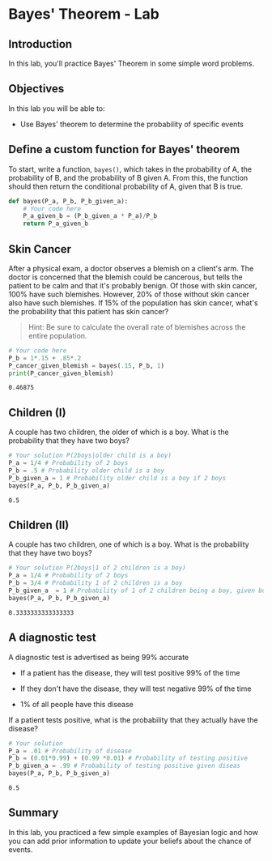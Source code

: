 
# Bayes' Theorem - Lab

## Introduction

In this lab, you'll practice Bayes' Theorem in some simple word problems. 

## Objectives
In this lab you will be able to: 

- Use Bayes' theorem to determine the probability of specific events 

## Define a custom function for Bayes' theorem

To start, write a function, `bayes()`, which takes in the probability of A, the probability of B, and the probability of B given A. From this, the function should then return the conditional probability of A, given that B is true.


```python
def bayes(P_a, P_b, P_b_given_a):
    # Your code here
    P_a_given_b = (P_b_given_a * P_a)/P_b
    return P_a_given_b
```

## Skin Cancer

After a physical exam, a doctor observes a blemish on a client's arm. The doctor is concerned that the blemish could be cancerous, but tells the patient to be calm and that it's probably benign. Of those with skin cancer, 100% have such blemishes. However, 20% of those without skin cancer also have such blemishes. If 15% of the population has skin cancer, what's the probability that this patient has skin cancer? 

> Hint: Be sure to calculate the overall rate of blemishes across the entire population.


```python
# Your code here
P_b = 1*.15 + .85*.2
P_cancer_given_blemish = bayes(.15, P_b, 1)
print(P_cancer_given_blemish)
```

    0.46875


## Children (I) 

A couple has two children, the older of which is a boy. What is the probability that they have two boys?


```python
# Your solution P(2boys|older child is a boy)
P_a = 1/4 # Probability of 2 boys
P_b = .5 # Probability older child is a boy
P_b_given_a = 1 # Probability older child is a boy if 2 boys
bayes(P_a, P_b, P_b_given_a)
```




    0.5



## Children  (II)

A couple has two children, one of which is a boy. What is the probability that they have two boys?


```python
# Your solution P(2boys|1 of 2 children is a boy)
P_a = 1/4 # Probability of 2 boys
P_b = 3/4 # Probability 1 of 2 children is a boy
P_b_given_a  = 1 # Probability of 1 of 2 children being a boy, given both are boys
bayes(P_a, P_b, P_b_given_a)
```




    0.3333333333333333



## A diagnostic test

A diagnostic test is advertised as being 99% accurate 

* If a patient has the disease, they  will test positive 99% of the time 

* If they don't have the disease, they will test negative 99% of the time  

* 1% of all people have this disease 

If a patient tests positive, what is the probability that they actually have the disease?


```python
# Your solution
P_a = .01 # Probability of disease
P_b = (0.01*0.99) + (0.99 *0.01) # Probability of testing positive
P_b_given_a = .99 # Probability of testing positive given diseas
bayes(P_a, P_b, P_b_given_a)
```




    0.5



## Summary 

In this lab, you practiced a few simple examples of Bayesian logic and how you can add prior information to update your beliefs about the chance of events.
